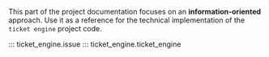 This part of the project documentation focuses on
an **information-oriented** approach. Use it as a
reference for the technical implementation of the
`ticket engine` project code.

::: ticket_engine.issue
::: ticket_engine.ticket_engine